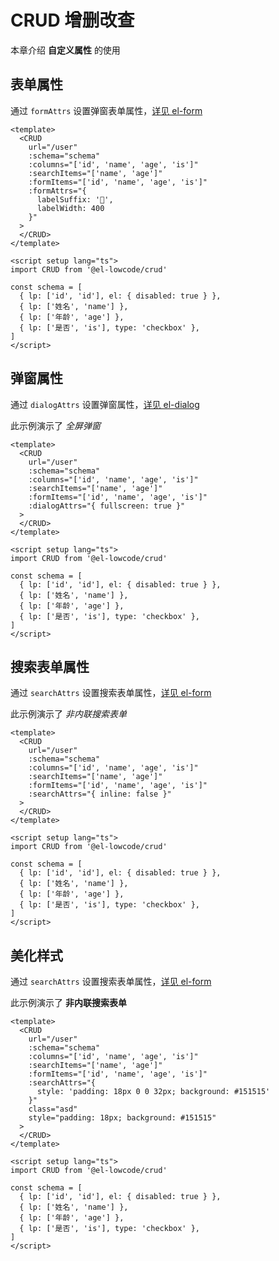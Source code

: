# CRUD 增删改查

本章介绍 **自定义属性** 的使用

## 表单属性

通过 `formAttrs` 设置弹窗表单属性，[详见 el-form](https://element-plus.gitee.io/zh-CN/component/form.html#form-attributes)

```vue preview
<template>
  <CRUD
    url="/user"
    :schema="schema"
    :columns="['id', 'name', 'age', 'is']"
    :searchItems="['name', 'age']"
    :formItems="['id', 'name', 'age', 'is']"
    :formAttrs="{
      labelSuffix: '🎃',
      labelWidth: 400
    }"
  >
  </CRUD>
</template>

<script setup lang="ts">
import CRUD from '@el-lowcode/crud'

const schema = [
  { lp: ['id', 'id'], el: { disabled: true } },
  { lp: ['姓名', 'name'] },
  { lp: ['年龄', 'age'] },
  { lp: ['是否', 'is'], type: 'checkbox' },
]
</script>
```

## 弹窗属性

通过 `dialogAttrs` 设置弹窗属性，[详见 el-dialog](https://element-plus.gitee.io/zh-CN/component/dialog.html#attributes)

此示例演示了 *全屏弹窗*

```vue preview
<template>
  <CRUD
    url="/user"
    :schema="schema"
    :columns="['id', 'name', 'age', 'is']"
    :searchItems="['name', 'age']"
    :formItems="['id', 'name', 'age', 'is']"
    :dialogAttrs="{ fullscreen: true }"
  >
  </CRUD>
</template>

<script setup lang="ts">
import CRUD from '@el-lowcode/crud'

const schema = [
  { lp: ['id', 'id'], el: { disabled: true } },
  { lp: ['姓名', 'name'] },
  { lp: ['年龄', 'age'] },
  { lp: ['是否', 'is'], type: 'checkbox' },
]
</script>
```

## 搜索表单属性

通过 `searchAttrs` 设置搜索表单属性，[详见 el-form](https://element-plus.gitee.io/zh-CN/component/form.html#form-attributes)

此示例演示了 *非内联搜索表单*

```vue preview
<template>
  <CRUD
    url="/user"
    :schema="schema"
    :columns="['id', 'name', 'age', 'is']"
    :searchItems="['name', 'age']"
    :formItems="['id', 'name', 'age', 'is']"
    :searchAttrs="{ inline: false }"
  >
  </CRUD>
</template>

<script setup lang="ts">
import CRUD from '@el-lowcode/crud'

const schema = [
  { lp: ['id', 'id'], el: { disabled: true } },
  { lp: ['姓名', 'name'] },
  { lp: ['年龄', 'age'] },
  { lp: ['是否', 'is'], type: 'checkbox' },
]
</script>
```

## 美化样式

通过 `searchAttrs` 设置搜索表单属性，[详见 el-form](https://element-plus.gitee.io/zh-CN/component/form.html#form-attributes)

此示例演示了 **非内联搜索表单**

```vue preview
<template>
  <CRUD
    url="/user"
    :schema="schema"
    :columns="['id', 'name', 'age', 'is']"
    :searchItems="['name', 'age']"
    :formItems="['id', 'name', 'age', 'is']"
    :searchAttrs="{
      style: 'padding: 18px 0 0 32px; background: #151515'
    }"
    class="asd"
    style="padding: 18px; background: #151515"
  >
  </CRUD>
</template>

<script setup lang="ts">
import CRUD from '@el-lowcode/crud'

const schema = [
  { lp: ['id', 'id'], el: { disabled: true } },
  { lp: ['姓名', 'name'] },
  { lp: ['年龄', 'age'] },
  { lp: ['是否', 'is'], type: 'checkbox' },
]
</script>
```